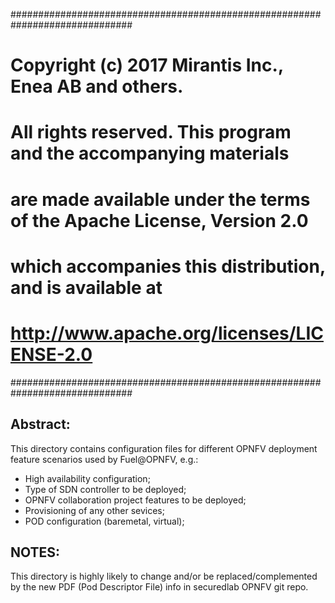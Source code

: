 ##############################################################################
# Copyright (c) 2017 Mirantis Inc., Enea AB and others.
# All rights reserved. This program and the accompanying materials
# are made available under the terms of the Apache License, Version 2.0
# which accompanies this distribution, and is available at
# http://www.apache.org/licenses/LICENSE-2.0
##############################################################################

Abstract:
---------
This directory contains configuration files for different OPNFV deployment
feature scenarios used by Fuel@OPNFV, e.g.:
- High availability configuration;
- Type of SDN controller to be deployed;
- OPNFV collaboration project features to be deployed;
- Provisioning of any other sevices;
- POD configuration (baremetal, virtual);

NOTES:
------
This directory is highly likely to change and/or be replaced/complemented
by the new PDF (Pod Descriptor File) info in securedlab OPNFV git repo.
